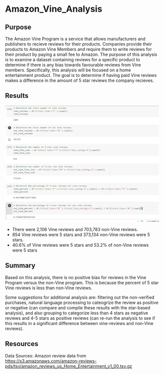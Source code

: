 # Amazon_Vine_Analysis

## Purpose
The Amazon Vine Program is a service that allows manufacturers and publishers to recieve reviews for their products. Companies provide their products to Amazon Vine Members and require them to write reviews for their product by paying a small fee to Amazon. The purpose of this analysis is to examine a dataset containing reviews for a specific product to determine if there is any bias towards favourable reviews from Vine members. Specifically, this analysis will be focused on a home entertainment product. The goal is to determine if having paid Vine reviews makes a difference in the amount of 5 star reviews the company recieves. 

## Results
![](images/vine.vs.nonvine.png)
- There were 2,106 Vine reviews and 703,783 non-Vine reviews.
- 854 Vine reviews were 5 stars and 373,134 non-Vine reviews were 5 stars.
- 40.6% of Vine reviews were 5 stars and 53.2% of non-Vine reviews were 5 stars

## Summary
Based on this analysis, there is no positive bias for reviews in the Vine Program versus the non-Vine program. This is because the percent of 5 star Vine reviews is less than non-Vine reviews. 

Some suggestions for additional analysis are: filtering out the non-verified purchases, natural language processing to cateogrize the review as positive or negative (can compare and compile these results with the star-based analysis), and also grouping to categorize less than 4 stars as negative reviews and 4-5 stars as positive reviews (can re-run the analysis to see if this results in a significant difference between vine-reviews and non-Vine reviews). 

## Resources
Data Sources: Amazon review data from https://s3.amazonaws.com/amazon-reviews-pds/tsv/amazon_reviews_us_Home_Entertainment_v1_00.tsv.gz
